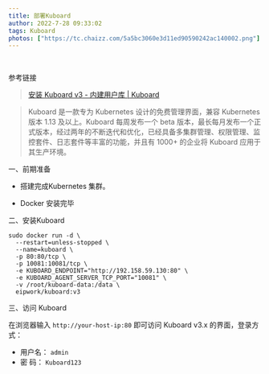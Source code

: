 ```yaml
---
title: 部署Kuboard
author: 2022-7-28 09:33:02
tags: Kuboard
photos: ["https://tc.chaizz.com/5a5bc3060e3d11ed90590242ac140002.png"]
---
```


​           

<!--more-->

参考链接

> [安装 Kuboard v3 - 内建用户库 | Kuboard](https://www.kuboard.cn/install/v3/install-built-in.html)

> Kuboard 是一款专为 Kubernetes 设计的免费管理界面，兼容 Kubernetes 版本 1.13 及以上。Kuboard 每周发布一个 beta 版本，最长每月发布一个正式版本，经过两年的不断迭代和优化，已经具备多集群管理、权限管理、监控套件、日志套件等丰富的功能，并且有 1000+ 的企业将 Kuboard 应用于其生产环境。

一、前期准备

- 搭建完成Kubernetes 集群。 

- Docker 安装完毕

二、安装Kuboard

```shell
sudo docker run -d \
  --restart=unless-stopped \
  --name=kuboard \
  -p 80:80/tcp \
  -p 10081:10081/tcp \
  -e KUBOARD_ENDPOINT="http://192.158.59.130:80" \
  -e KUBOARD_AGENT_SERVER_TCP_PORT="10081" \
  -v /root/kuboard-data:/data \
  eipwork/kuboard:v3
```

三、访问 Kuboard

在浏览器输入 `http://your-host-ip:80` 即可访问 Kuboard v3.x 的界面，登录方式：

- 用户名： `admin`
- 密 码： `Kuboard123`
